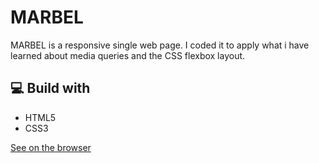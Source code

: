 # MARBEL

MARBEL is a responsive single web page. I coded it to apply what i have learned about media queries and the CSS flexbox layout.
## 💻 Build with
* HTML5
* CSS3


[See on the browser](https://yousefelshabrawy.github.io/MARBEL/)
 
